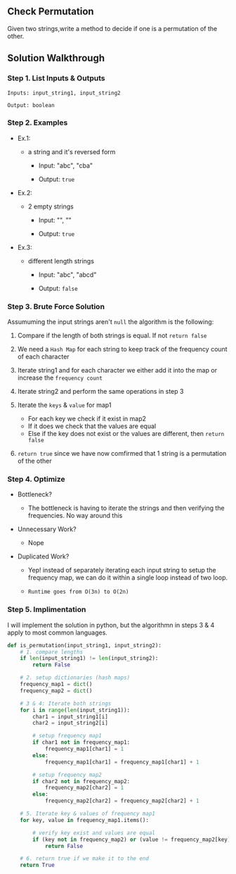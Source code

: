 ## Check Permutation
Given two strings,write a method to decide if one is a permutation of the
other.

## Solution Walkthrough

### Step 1. List Inputs & Outputs

    Inputs: input_string1, input_string2

    Output: boolean

### Step 2. Examples

* Ex.1: 
    * a string and it's reversed form

        * Input: "abc", "cba"

        * Output: `true`

* Ex.2: 
    * 2 empty strings

        * Input: "", ""

        * Output: `true`

* Ex.3: 
    * different length strings

        * Input: "abc", "abcd"

        * Output: `false`

### Step 3. Brute Force Solution 

Assumuming the input strings aren't `null` the algorithm is
the following:

1.  Compare if the length of both strings is equal.
    If not `return false`

2.  We need a `Hash Map` for each string to keep track of the
    frequency count of each character

3.  Iterate string1 and for each character we either add it into
    the map or increase the `frequency count`

4.  Iterate string2 and perform the same operations in step 3

5. Iterate the `keys` & `value` for map1
    * For each key we check if it exist in map2
    * If it does we check that the values are equal
    * Else if the key does not exist or the values are
      different, then `return false`

6. `return true` since we have now comfirmed that 1 string is a
    permutation of the other

### Step 4. Optimize

* Bottleneck? 
    * The bottleneck is having to iterate the strings and then verifying
    the frequencies. No way around this

* Unnecessary Work?
    * Nope

* Duplicated Work?
    * Yep! instead of separately iterating each input string
    to setup the frequency map, we can do it within a single
    loop instead of two loop.

    * `Runtime goes from O(3n) to O(2n)`

### Step 5. Implimentation

I will implement the solution in python, but the algorithmn in steps 3 & 4 
apply to most common languages.

```python
def is_permutation(input_string1, input_string2):
    # 1. compare lengths
    if len(input_string1) != len(input_string2):
        return False

    # 2. setup dictionaries (hash maps)
    frequency_map1 = dict()
    frequency_map2 = dict()

    # 3 & 4: Iterate both strings
    for i in range(len(input_string1)):
        char1 = input_string1[i]
        char2 = input_string2[i]

        # setup frequency map1
        if char1 not in frequency_map1:
            frequency_map1[char1] = 1
        else:
            frequency_map1[char1] = frequency_map1[char1] + 1

        # setup frequency map2
        if char2 not in frequency_map2:
            frequency_map2[char2] = 1
        else:
            frequency_map2[char2] = frequency_map2[char2] + 1

    # 5. Iterate key & values of frequency map1
    for key, value in frequency_map1.items():

        # verify key exist and values are equal
        if (key not in frequency_map2) or (value != frequency_map2[key]):
            return False

    # 6. return true if we make it to the end
    return True
```




